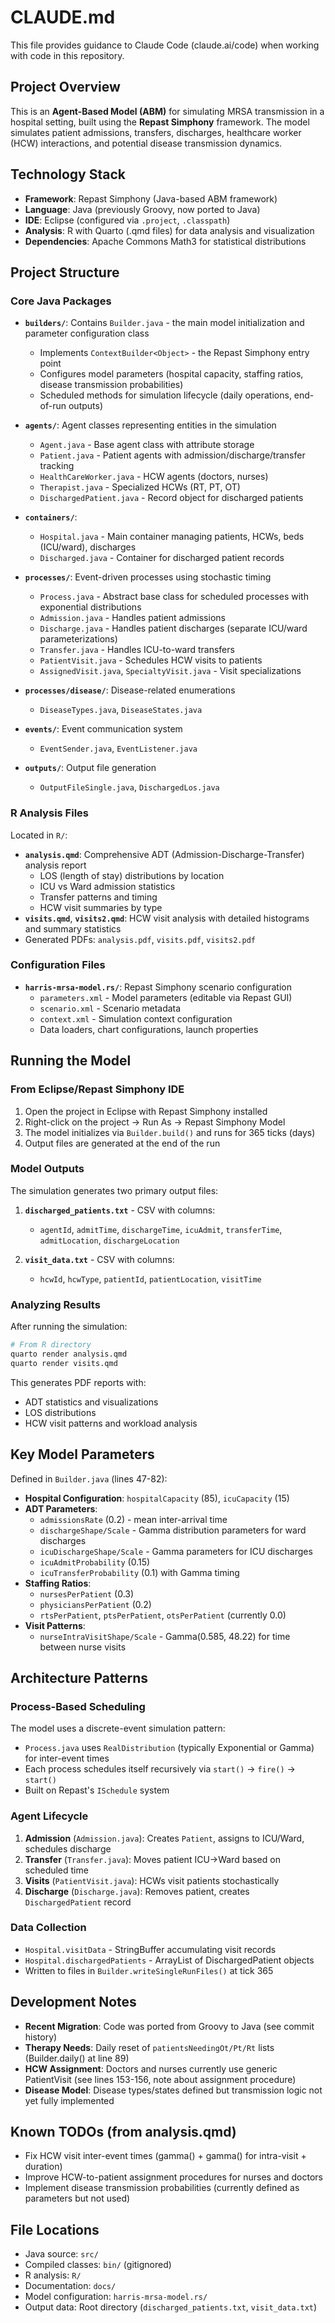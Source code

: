 # CLAUDE.md

This file provides guidance to Claude Code (claude.ai/code) when working with code in this repository.

## Project Overview

This is an **Agent-Based Model (ABM)** for simulating MRSA transmission in a hospital setting, built using the **Repast Simphony** framework. The model simulates patient admissions, transfers, discharges, healthcare worker (HCW) interactions, and potential disease transmission dynamics.

## Technology Stack

- **Framework**: Repast Simphony (Java-based ABM framework)
- **Language**: Java (previously Groovy, now ported to Java)
- **IDE**: Eclipse (configured via `.project`, `.classpath`)
- **Analysis**: R with Quarto (.qmd files) for data analysis and visualization
- **Dependencies**: Apache Commons Math3 for statistical distributions

## Project Structure

### Core Java Packages

- **`builders/`**: Contains `Builder.java` - the main model initialization and parameter configuration class
  - Implements `ContextBuilder<Object>` - the Repast Simphony entry point
  - Configures model parameters (hospital capacity, staffing ratios, disease transmission probabilities)
  - Scheduled methods for simulation lifecycle (daily operations, end-of-run outputs)

- **`agents/`**: Agent classes representing entities in the simulation
  - `Agent.java` - Base agent class with attribute storage
  - `Patient.java` - Patient agents with admission/discharge/transfer tracking
  - `HealthCareWorker.java` - HCW agents (doctors, nurses)
  - `Therapist.java` - Specialized HCWs (RT, PT, OT)
  - `DischargedPatient.java` - Record object for discharged patients

- **`containers/`**:
  - `Hospital.java` - Main container managing patients, HCWs, beds (ICU/ward), discharges
  - `Discharged.java` - Container for discharged patient records

- **`processes/`**: Event-driven processes using stochastic timing
  - `Process.java` - Abstract base class for scheduled processes with exponential distributions
  - `Admission.java` - Handles patient admissions
  - `Discharge.java` - Handles patient discharges (separate ICU/ward parameterizations)
  - `Transfer.java` - Handles ICU-to-ward transfers
  - `PatientVisit.java` - Schedules HCW visits to patients
  - `AssignedVisit.java`, `SpecialtyVisit.java` - Visit specializations

- **`processes/disease/`**: Disease-related enumerations
  - `DiseaseTypes.java`, `DiseaseStates.java`

- **`events/`**: Event communication system
  - `EventSender.java`, `EventListener.java`

- **`outputs/`**: Output file generation
  - `OutputFileSingle.java`, `DischargedLos.java`

### R Analysis Files

Located in `R/`:
- **`analysis.qmd`**: Comprehensive ADT (Admission-Discharge-Transfer) analysis report
  - LOS (length of stay) distributions by location
  - ICU vs Ward admission statistics
  - Transfer patterns and timing
  - HCW visit summaries by type
- **`visits.qmd`**, **`visits2.qmd`**: HCW visit analysis with detailed histograms and summary statistics
- Generated PDFs: `analysis.pdf`, `visits.pdf`, `visits2.pdf`

### Configuration Files

- **`harris-mrsa-model.rs/`**: Repast Simphony scenario configuration
  - `parameters.xml` - Model parameters (editable via Repast GUI)
  - `scenario.xml` - Scenario metadata
  - `context.xml` - Simulation context configuration
  - Data loaders, chart configurations, launch properties

## Running the Model

### From Eclipse/Repast Simphony IDE

1. Open the project in Eclipse with Repast Simphony installed
2. Right-click on the project → Run As → Repast Simphony Model
3. The model initializes via `Builder.build()` and runs for 365 ticks (days)
4. Output files are generated at the end of the run

### Model Outputs

The simulation generates two primary output files:

1. **`discharged_patients.txt`** - CSV with columns:
   - `agentId`, `admitTime`, `dischargeTime`, `icuAdmit`, `transferTime`, `admitLocation`, `dischargeLocation`

2. **`visit_data.txt`** - CSV with columns:
   - `hcwId`, `hcwType`, `patientId`, `patientLocation`, `visitTime`

### Analyzing Results

After running the simulation:

```r
# From R directory
quarto render analysis.qmd
quarto render visits.qmd
```

This generates PDF reports with:
- ADT statistics and visualizations
- LOS distributions
- HCW visit patterns and workload analysis

## Key Model Parameters

Defined in `Builder.java` (lines 47-82):

- **Hospital Configuration**: `hospitalCapacity` (85), `icuCapacity` (15)
- **ADT Parameters**:
  - `admissionsRate` (0.2) - mean inter-arrival time
  - `dischargeShape/Scale` - Gamma distribution parameters for ward discharges
  - `icuDischargeShape/Scale` - Gamma parameters for ICU discharges
  - `icuAdmitProbability` (0.15)
  - `icuTransferProbability` (0.1) with Gamma timing
- **Staffing Ratios**:
  - `nursesPerPatient` (0.3)
  - `physiciansPerPatient` (0.2)
  - `rtsPerPatient`, `ptsPerPatient`, `otsPerPatient` (currently 0.0)
- **Visit Patterns**:
  - `nurseIntraVisitShape/Scale` - Gamma(0.585, 48.22) for time between nurse visits

## Architecture Patterns

### Process-Based Scheduling

The model uses a discrete-event simulation pattern:
- `Process.java` uses `RealDistribution` (typically Exponential or Gamma) for inter-event times
- Each process schedules itself recursively via `start()` → `fire()` → `start()`
- Built on Repast's `ISchedule` system

### Agent Lifecycle

1. **Admission** (`Admission.java`): Creates `Patient`, assigns to ICU/Ward, schedules discharge
2. **Transfer** (`Transfer.java`): Moves patient ICU→Ward based on scheduled time
3. **Visits** (`PatientVisit.java`): HCWs visit patients stochastically
4. **Discharge** (`Discharge.java`): Removes patient, creates `DischargedPatient` record

### Data Collection

- `Hospital.visitData` - StringBuffer accumulating visit records
- `Hospital.dischargedPatients` - ArrayList of DischargedPatient objects
- Written to files in `Builder.writeSingleRunFiles()` at tick 365

## Development Notes

- **Recent Migration**: Code was ported from Groovy to Java (see commit history)
- **Therapy Needs**: Daily reset of `patientsNeedingOt/Pt/Rt` lists (Builder.daily() at line 89)
- **HCW Assignment**: Doctors and nurses currently use generic PatientVisit (see lines 153-156, note about assignment procedure)
- **Disease Model**: Disease types/states defined but transmission logic not yet fully implemented

## Known TODOs (from analysis.qmd)

- Fix HCW visit inter-event times (gamma() + gamma() for intra-visit + duration)
- Improve HCW-to-patient assignment procedures for nurses and doctors
- Implement disease transmission probabilities (currently defined as parameters but not used)

## File Locations

- Java source: `src/`
- Compiled classes: `bin/` (gitignored)
- R analysis: `R/`
- Documentation: `docs/`
- Model configuration: `harris-mrsa-model.rs/`
- Output data: Root directory (`discharged_patients.txt`, `visit_data.txt`)
